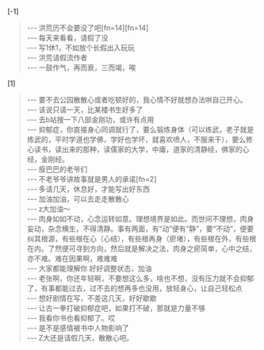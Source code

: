 
[-1] 
>--- 洪荒历不会要没了吧[fn=14][fn=14]<br>
>--- 每天来看看，请假了没<br>
>--- 写1休1，不如放个长假出入玩玩<br>
>--- 洪荒请假流作者<br>
>--- 一鼓作气，再而衰，三而竭，唉<br>

[1] 
>--- 要不去公园散散心或者吃顿好的，我心情不好就想办法哄自己开心。<br>
>--- 该说只请一天，比某楼书生好多了<br>
>--- 去b站搜一下八部金刚功，或许有点用<br>
>--- 抑郁症，你直接身心同调就行了，要么锻炼身体（可以练武，老子就是练武的，平时学道也学佛，学好也学坏，就喜欢喷人，不服来干），要么修心读书，读出来的那种，读儒家的大学，中庸，道家的清静经，佛家的心经，金刚经。<br>
>--- 瘦巴巴的老爷们<br>
>--- 不老爷爷讲故事就是男人的承诺[fn=2]<br>
>--- 多请几天，休息好，才能写出好东西<br>
>--- 加油加油，可以去走走散散心<br>
>--- z大加油～<br>
>--- 肉身如如不动，心念运转如意。理想境界是如此。而世间不理想，肉身妄动，杂念横生，不得清静。事有两面，有“动”便有“静”，要“不动”，便要纠其根源，有些根在心（心结），有些根再身（瘀堵），有些根在外，有些根在内。了然便可寻到方向，然后就是解决之法，肉身之瘀简单，心中之结，亦不难。难在因果啊，难难难<br>
>--- 大家都能理解你 好好调整状态，加油<br>
>--- 老张啊，你还年轻啊，不要想这么多，啥也不想，没有压力就不会抑郁了，有事都能过去，过不去的想再多也没用，放轻身心，让自己轻松点<br>
>--- 想好剧情在写，不差这几天，好好歇歇<br>
>--- 让古一拳打破抑郁症吧，如果打不破，那就是力量不够<br>
>--- 我看你书也看抑郁了。哎<br>
>--- 是不是感情被书中人物影响了<br>
>--- Z大还是请假几天，散散心吧。<br>
